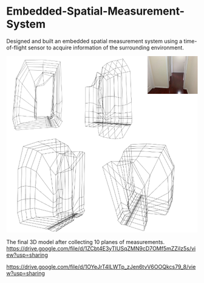 # Embedded-Spatial-Measurement-System
Designed and built an embedded spatial measurement system using a time-of-flight sensor to acquire information of the surrounding environment. 


<img src="Final3DModel.jpg" alt="The final 3D model after collecting 10 planes of measurements"/>

The final 3D model after collecting 10 planes of measurements.
https://drive.google.com/file/d/1ZCbt4E3yTIUSqZMN9cD7OMf5mZZiIz5s/view?usp=sharing

https://drive.google.com/file/d/1OYeJrT4ILWTp_zJen6tvV6OOQkcs79_8/view?usp=sharing
